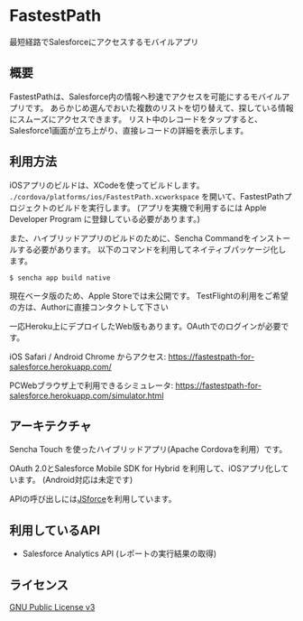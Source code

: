 # FastestPath

最短経路でSalesforceにアクセスするモバイルアプリ


## 概要

FastestPathは、Salesforce内の情報へ秒速でアクセスを可能にするモバイルアプリです。
あらかじめ選んでおいた複数のリストを切り替えて、探している情報にスムーズにアクセスできます。
リスト中のレコードをタップすると、Salesforce1画面が立ち上がり、直接レコードの詳細を表示します。


## 利用方法

iOSアプリのビルドは、XCodeを使ってビルドします。
`./cordova/platforms/ios/FastestPath.xcworkspace` を開いて、FastestPathプロジェクトのビルドを実行します。
(アプリを実機で利用するには Apple Developer Program に登録している必要があります。)

また、ハイブリッドアプリのビルドのために、Sencha Commandをインストールする必要があります。
以下のコマンドを利用してネイティブパッケージ化します。

```
$ sencha app build native
```

現在ベータ版のため、Apple Storeでは未公開です。
TestFlightの利用をご希望の方は、Authorに直接コンタクトして下さい

一応Heroku上にデプロイしたWeb版もあります。OAuthでのログインが必要です。

iOS Safari / Android Chrome からアクセス:
https://fastestpath-for-salesforce.herokuapp.com/

PCWebブラウザ上で利用できるシミュレータ:
https://fastestpath-for-salesforce.herokuapp.com/simulator.html


## アーキテクチャ

Sencha Touch を使ったハイブリッドアプリ(Apache Cordovaを利用）です。　

OAuth 2.0とSalesforce Mobile SDK for Hybrid を利用して、iOSアプリ化しています。
(Android対応は未定です)

APIの呼び出しには[JSforce](http://jsforce.githubu.io/)を利用しています。


## 利用しているAPI

- Salesforce Analytics API (レポートの実行結果の取得)


## ライセンス
[GNU Public License v3](http://www.gnu.org/copyleft/gpl.html)

